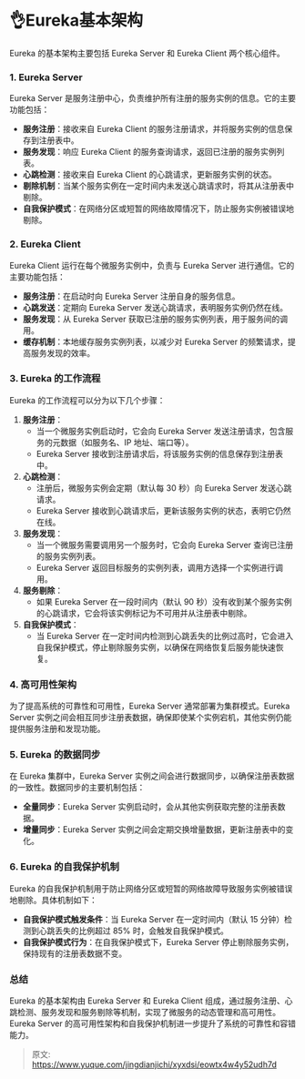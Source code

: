 # 👌Eureka基本架构

Eureka 的基本架构主要包括 Eureka Server 和 Eureka Client 两个核心组件。

### 1. **Eureka Server**
Eureka Server 是服务注册中心，负责维护所有注册的服务实例的信息。它的主要功能包括：

+ **服务注册**：接收来自 Eureka Client 的服务注册请求，并将服务实例的信息保存到注册表中。
+ **服务发现**：响应 Eureka Client 的服务查询请求，返回已注册的服务实例列表。
+ **心跳检测**：接收来自 Eureka Client 的心跳请求，更新服务实例的状态。
+ **剔除机制**：当某个服务实例在一定时间内未发送心跳请求时，将其从注册表中剔除。
+ **自我保护模式**：在网络分区或短暂的网络故障情况下，防止服务实例被错误地剔除。

### 2. **Eureka Client**
Eureka Client 运行在每个微服务实例中，负责与 Eureka Server 进行通信。它的主要功能包括：

+ **服务注册**：在启动时向 Eureka Server 注册自身的服务信息。
+ **心跳发送**：定期向 Eureka Server 发送心跳请求，表明服务实例仍然在线。
+ **服务发现**：从 Eureka Server 获取已注册的服务实例列表，用于服务间的调用。
+ **缓存机制**：本地缓存服务实例列表，以减少对 Eureka Server 的频繁请求，提高服务发现的效率。

### 3. **Eureka 的工作流程**
Eureka 的工作流程可以分为以下几个步骤：

1. **服务注册**：
    - 当一个微服务实例启动时，它会向 Eureka Server 发送注册请求，包含服务的元数据（如服务名、IP 地址、端口等）。
    - Eureka Server 接收到注册请求后，将该服务实例的信息保存到注册表中。
2. **心跳检测**：
    - 注册后，微服务实例会定期（默认每 30 秒）向 Eureka Server 发送心跳请求。
    - Eureka Server 接收到心跳请求后，更新该服务实例的状态，表明它仍然在线。
3. **服务发现**：
    - 当一个微服务需要调用另一个服务时，它会向 Eureka Server 查询已注册的服务实例列表。
    - Eureka Server 返回目标服务的实例列表，调用方选择一个实例进行调用。
4. **服务剔除**：
    - 如果 Eureka Server 在一段时间内（默认 90 秒）没有收到某个服务实例的心跳请求，它会将该实例标记为不可用并从注册表中剔除。
5. **自我保护模式**：
    - 当 Eureka Server 在一定时间内检测到心跳丢失的比例过高时，它会进入自我保护模式，停止剔除服务实例，以确保在网络恢复后服务能快速恢复。

### 4. **高可用性架构**
为了提高系统的可靠性和可用性，Eureka Server 通常部署为集群模式。Eureka Server 实例之间会相互同步注册表数据，确保即使某个实例宕机，其他实例仍能提供服务注册和发现功能。

### 5. **Eureka 的数据同步**
在 Eureka 集群中，Eureka Server 实例之间会进行数据同步，以确保注册表数据的一致性。数据同步的主要机制包括：

+ **全量同步**：Eureka Server 实例启动时，会从其他实例获取完整的注册表数据。
+ **增量同步**：Eureka Server 实例之间会定期交换增量数据，更新注册表中的变化。

### 6. **Eureka 的自我保护机制**
Eureka 的自我保护机制用于防止网络分区或短暂的网络故障导致服务实例被错误地剔除。具体机制如下：

+ **自我保护模式触发条件**：当 Eureka Server 在一定时间内（默认 15 分钟）检测到心跳丢失的比例超过 85% 时，会触发自我保护模式。
+ **自我保护模式行为**：在自我保护模式下，Eureka Server 停止剔除服务实例，保持现有的注册表数据不变。

### 总结
Eureka 的基本架构由 Eureka Server 和 Eureka Client 组成，通过服务注册、心跳检测、服务发现和服务剔除等机制，实现了微服务的动态管理和高可用性。Eureka Server 的高可用性架构和自我保护机制进一步提升了系统的可靠性和容错能力。



> 原文: <https://www.yuque.com/jingdianjichi/xyxdsi/eowtx4w4y52udh7d>